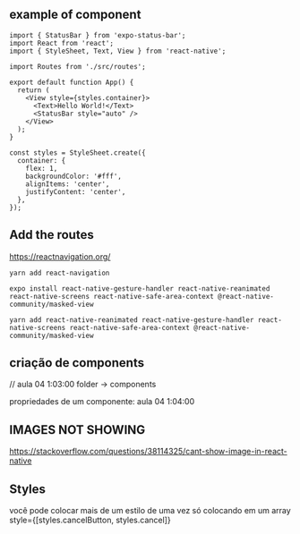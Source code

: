 ## example of component

```=javascript
import { StatusBar } from 'expo-status-bar';
import React from 'react';
import { StyleSheet, Text, View } from 'react-native';

import Routes from './src/routes';

export default function App() {
  return (
    <View style={styles.container}>
      <Text>Hello World!</Text>
      <StatusBar style="auto" />
    </View>
  );
}

const styles = StyleSheet.create({
  container: {
    flex: 1,
    backgroundColor: '#fff',
    alignItems: 'center',
    justifyContent: 'center',
  },
});
```


## Add the routes
https://reactnavigation.org/
```
yarn add react-navigation

expo install react-native-gesture-handler react-native-reanimated react-native-screens react-native-safe-area-context @react-native-community/masked-view

yarn add react-native-reanimated react-native-gesture-handler react-native-screens react-native-safe-area-context @react-native-community/masked-view
```

## criação de components
// aula 04 1:03:00
folder -> components

propriedades de um componente: aula 04 1:04:00

## IMAGES NOT SHOWING
https://stackoverflow.com/questions/38114325/cant-show-image-in-react-native

## Styles
você pode colocar mais de um estilo de uma vez só colocando em um array
style={[styles.cancelButton, styles.cancel]}